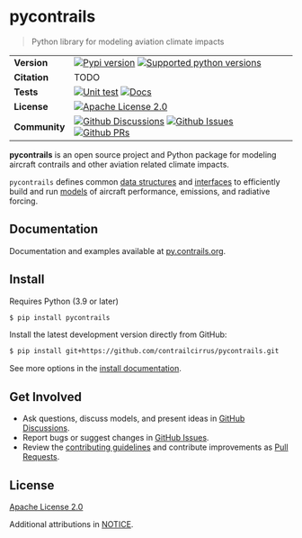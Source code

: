 # pycontrails

> Python library for modeling aviation climate impacts

|               |                                                                   |
|---------------|-------------------------------------------------------------------|
| **Version**   | [![Pypi version](https://img.shields.io/pypi/v/pycontrails.svg)](https://pypi.python.org/pypi/pycontrails) [![Supported python versions](https://img.shields.io/pypi/pyversions/pycontrails.svg)](https://pypi.python.org/pypi/pycontrails) |
| **Citation**  | TODO |
| **Tests**     | [![Unit test](https://github.com/contrailcirrus/pycontrails/actions/workflows/test.yml/badge.svg)](https://github.com/contrailcirrus/pycontrails/actions/workflows/test.yml) [![Docs](https://github.com/contrailcirrus/pycontrails/actions/workflows/docs.yml/badge.svg)](https://github.com/contrailcirrus/pycontrails/actions/workflows/docs.yml) |
| **License**   | [![Apache License 2.0](https://img.shields.io/pypi/l/pycontrails.svg)](LICENSE) |
| **Community** | [![Github Discussions](https://img.shields.io/github/discussions/contrailcirrus/pycontrails)](https://github.com/contrailcirrus/pycontrails/discussions) [![Github Issues](https://img.shields.io/github/issues/contrailcirrus/pycontrails)](https://github.com/contrailcirrus/pycontrails/issues) [![Github PRs](https://img.shields.io/github/issues-pr/contrailcirrus/pycontrails)](https://github.com/contrailcirrus/pycontrails/pulls) |

**pycontrails** is an open source project and Python package for modeling aircraft contrails and other
aviation related climate impacts.

`pycontrails` defines common [data structures](https://py.contrails.org/api.html#data) and [interfaces](https://py.contrails.org/api.html#datalib) to efficiently build and run [models](https://py.contrails.org/api.html#models) of aircraft performance, emissions, and radiative forcing.

## Documentation

Documentation and examples available at [py.contrails.org](https://py.contrails.org/).

<!-- Try out an [interactive Colab Notebook](). -->

## Install

Requires Python (3.9 or later)

```bash
$ pip install pycontrails
```

Install the latest development version directly from GitHub:

```bash
$ pip install git+https://github.com/contrailcirrus/pycontrails.git
```

See more options in the [install documentation](https://py.contrails.org/install).

## Get Involved

- Ask questions, discuss models, and present ideas in [GitHub Discussions](https://github.com/contrailcirrus/pycontrails/discussions).
- Report bugs or suggest changes in [GitHub Issues](https://github.com/contrailcirrus/pycontrails/issues).
- Review the [contributing guidelines](CONTRIBUTING.md) and contribute improvements as [Pull Requests](https://github.com/contrailcirrus/pycontrails/pulls).

## License

[Apache License 2.0](LICENSE)

Additional attributions in [NOTICE](NOTICE).
